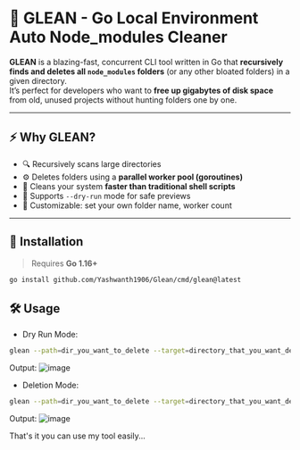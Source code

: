 # 🧹 GLEAN - Go Local Environment Auto Node_modules Cleaner

**GLEAN** is a blazing-fast, concurrent CLI tool written in Go that **recursively finds and deletes all `node_modules` folders** (or any other bloated folders) in a given directory.  
It’s perfect for developers who want to **free up gigabytes of disk space** from old, unused projects without hunting folders one by one.

---

## ⚡ Why GLEAN?

- 🔍 Recursively scans large directories
- ⚙️ Deletes folders using a **parallel worker pool (goroutines)**
- 💨 Cleans your system **faster than traditional shell scripts**
- 🧪 Supports `--dry-run` mode for safe previews
- 🔧 Customizable: set your own folder name, worker count

---

## 🚀 Installation

> Requires **Go 1.16+**

```bash
go install github.com/Yashwanth1906/Glean/cmd/glean@latest
```

## 🛠 Usage

- Dry Run Mode:

```bash
glean --path=dir_you_want_to_delete --target=directory_that_you_want_delete --dry-run=true
```

Output:
![image](https://github.com/user-attachments/assets/6f408d56-938f-4849-bbb8-5f5484504389)

- Deletion Mode:
  
```bash
glean --path=dir_you_want_to_delete --target=directory_that_you_want_delete --workers=no_of_workers_you_want_use
```

Output:
![image](https://github.com/user-attachments/assets/5cbe95a1-15fb-4016-beda-abaa662afc58)

That's it you can use my tool easily...
